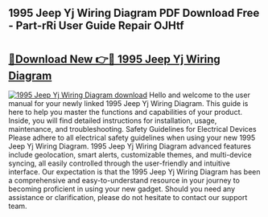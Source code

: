 ## 1995 Jeep Yj Wiring Diagram PDF Download Free - Part-rRi User Guide Repair OJHtf

# <h2><a href="http://dfmmffx.blite.top/?on=1995+Jeep+Yj+Wiring+Diagram">🔗Download New 👉🔴 1995 Jeep Yj Wiring Diagram</a></h2>

[![1995 Jeep Yj Wiring Diagram download](https://i.imgur.com/lujVjoI.png)](http://dfmmffx.blite.top/?on=1995+Jeep+Yj+Wiring+Diagram)
Hello and welcome to the user manual for your newly linked 1995 Jeep Yj Wiring Diagram. This guide is here to help you master the functions and capabilities of your product. Inside, you will find detailed instructions for installation, usage, maintenance, and troubleshooting. Safety Guidelines for Electrical Devices Please adhere to all electrical safety guidelines when using your new 1995 Jeep Yj Wiring Diagram. 1995 Jeep Yj Wiring Diagram advanced features include geolocation, smart alerts, customizable themes, and multi-device syncing, all easily controlled through the user-friendly and intuitive interface. Our expectation is that the 1995 Jeep Yj Wiring Diagram has been a comprehensive and easy-to-understand resource in your journey to becoming proficient in using your new gadget. Should you need any assistance or clarification, please do not hesitate to contact our support team.
